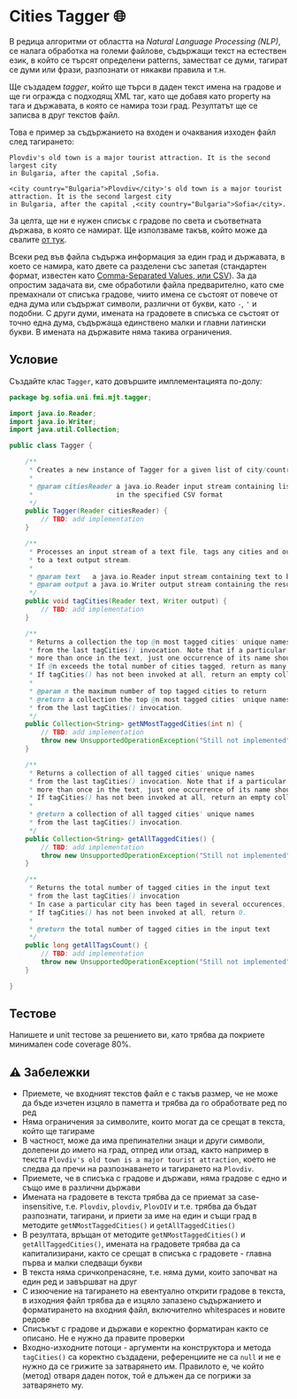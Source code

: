 # Cities Tagger :globe_with_meridians:

В редица алгоритми от областта на *Natural Language Processing (NLP)*, се налага обработка на големи файлове, съдържащи текст на естествен език, в който се търсят определени patterns, заместват се думи, тагират се думи или фрази, разпознати от някакви правила и т.н.

Ще създадем *tagger*, който ще търси в даден текст имена на градове и ще ги огражда с подходящ XML таг, като ще добавя като property на тага и държавата, в която се намира този град. Резултатът ще се записва в друг текстов файл.

Това е пример за съдържанието на входен и очаквания изходен файл след тагирането:

```
Plovdiv's old town is a major tourist attraction. It is the second largest city
in Bulgaria, after the capital ,Sofia.
```

```
<city country="Bulgaria">Plovdiv</city>'s old town is a major tourist attraction. It is the second largest city
in Bulgaria, after the capital ,<city country="Bulgaria">Sofia</city>.
```

За целта, ще ни е нужен списък с градове по света и съответната държава, в която се намират. Ще използваме такъв, който може да свалите [от тук](./resources/world-cities.csv).

Всеки ред във файла съдържа информация за един град и държавата, в което се намира, като двете са разделени със запетая (стандартен формат, известен като [Comma-Separated Values, или CSV](https://en.wikipedia.org/wiki/Comma-separated_values)). За да опростим задачата ви, сме обработили файла предварително, като сме премахнали от списъка градове, чиито имена се състоят от повече от една дума или съдържат символи, различни от букви, като `-`, `'` и подобни. С други думи, имената на градовете в списъка се състоят от точно една дума, съдържаща единствено малки и главни латински букви. В имената на държавите няма такива ограничения.

## Условие

Създайте клас `Tagger`, като довършите имплементацията по-долу:

```java
package bg.sofia.uni.fmi.mjt.tagger;

import java.io.Reader;
import java.io.Writer;
import java.util.Collection;

public class Tagger {

    /**
     * Creates a new instance of Tagger for a given list of city/country pairs
     *
     * @param citiesReader a java.io.Reader input stream containing list of cities and countries
     *                     in the specified CSV format
     */
    public Tagger(Reader citiesReader) {
        // TBD: add implementation
    }

    /**
     * Processes an input stream of a text file, tags any cities and outputs result
     * to a text output stream.
     *
     * @param text   a java.io.Reader input stream containing text to be processed
     * @param output a java.io.Writer output stream containing the result of tagging
     */
    public void tagCities(Reader text, Writer output) {
        // TBD: add implementation
    }

    /**
     * Returns a collection the top @n most tagged cities' unique names
     * from the last tagCities() invocation. Note that if a particular city has been tagged
     * more than once in the text, just one occurrence of its name should appear in the result.
     * If @n exceeds the total number of cities tagged, return as many as available
     * If tagCities() has not been invoked at all, return an empty collection.
     *
     * @param n the maximum number of top tagged cities to return
     * @return a collection the top @n most tagged cities' unique names
     * from the last tagCities() invocation.
     */
    public Collection<String> getNMostTaggedCities(int n) {
        // TBD: add implementation
        throw new UnsupportedOperationException("Still not implemented");
    }

    /**
     * Returns a collection of all tagged cities' unique names
     * from the last tagCities() invocation. Note that if a particular city has been tagged
     * more than once in the text, just one occurrence of its name should appear in the result.
     * If tagCities() has not been invoked at all, return an empty collection.
     *
     * @return a collection of all tagged cities' unique names
     * from the last tagCities() invocation.
     */
    public Collection<String> getAllTaggedCities() {
        // TBD: add implementation
        throw new UnsupportedOperationException("Still not implemented");
    }

    /**
     * Returns the total number of tagged cities in the input text
     * from the last tagCities() invocation
     * In case a particular city has been taged in several occurences, all must be counted.
     * If tagCities() has not been invoked at all, return 0.
     *
     * @return the total number of tagged cities in the input text
     */
    public long getAllTagsCount() {
        // TBD: add implementation
        throw new UnsupportedOperationException("Still not implemented");
    }

}
```

## Тестове

Напишете и unit тестове за решението ви, като трябва да покриете минимален code coverage 80%.

## :warning: Забележки

 - Приемете, че входният текстов файл е с такъв размер, че не може да бъде изчетен изцяло в паметта и трябва да го обработвате ред по ред
 - Няма ограничения за символите, които могат да се срещат в текста, който ще тагираме
 - В частност, може да има препинателни знаци и други символи, долепени до името на град, отпред или отзад, както например в текста `Plovdiv's old town is a major tourist attraction`, което не следва да пречи на разпознаването и тагирането на `Plovdiv`.
 - Приемете, че в списъка с градове и държави, няма градове с едно и също име в различни държави
 - Имената на градовете в текста трябва да се приемат зa case-insensitive, т.е. `Plovdiv`, `plovdiv`, `PlovDIV` и т.е. трябва да бъдат разпознати, тагирани, и приети за име на един и същи град в методите `getNMostTaggedCities()` и `getAllTaggedCities()`
 - В резултата, връщан от методите `getNMostTaggedCities()` и `getAllTaggedCities()`, имената на градовете трябва да са капитализирани, както се срещат в списъка с градовете - главна първа и малки следващи букви
 - В текста няма сричкопренасяне, т.е. няма думи, които започват на един ред и завършват на друг
 - С изкючение на тагирането на евентуално открити градове в текста, в изходния файл трябва да е изцяло запазено съдържанието и форматирането на входния файл, включително whitespaces и новите редове
 - Списъкът с градове и държави е коректно форматиран както се описано. Не е нужно да правите проверки
 - Входно-изходните потоци - аргументи на конструктора и метода `tagCities()` са коректно създадени, референциите не са `null` и не е нужно да се грижите за затварянето им. Правилото е, че който (метод) отваря даден поток, той е длъжен да се погрижи за затварянето му.
